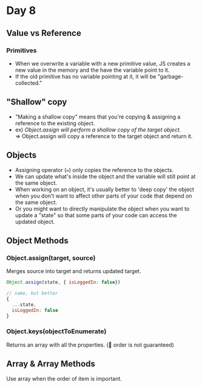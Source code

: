 # Day 8

## Value vs Reference

### Primitives

- When we overwrite a variable with a new primitive value, JS creates a new value in the memory and the have the variable point to it.
- If the old primitive has no variable pointing at it, it will be "garbage-collected."

## "Shallow" copy

- "Making a shallow copy" means that you're copying & assigning a reference to the existing object.
- ex) _Object.assign will perform a shallow copy of the target object._  
   => Object.assign will copy a reference to the target object and return it.

## Objects

- Assigning operator (`=`) only copies the reference to the objects.
- We can update what's inside the object and the variable will still point at the same object.
- When working on an object, it's usually better to 'deep copy' the object when you don't want to affect other parts of your code that depend on the same object.
- Or you might want to directly manipulate the object when you want to update a "state" so that some parts of your code can access the updated object.

## Object Methods

### Object.assign(target, source)

Merges source into target and returns updated target.

```js
Object.assign(state, { isLoggedIn: false})

// same, but better
{
  ...state,
  isLoggedIn: false
}
```

### Object.keys(objectToEnumerate)

Returns an array with all the properties. (🚨 order is not guaranteed)

## Array & Array Methods

Use array when the order of item is important.

